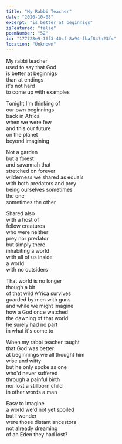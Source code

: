 ```yaml
---
title: "My Rabbi Teacher"
date: "2020-10-08"
excerpt: "is better at beginnigs"
isFeatured: "false"
poemNumber: "52"
id: "177728e9-16f3-40cf-8a94-fbaf847a23fc"
location: "Unknown"
---
```


My rabbi teacher  
used to say that God  
is better at beginnigs  
than at endings  
it's not hard  
to come up with examples

Tonight I'm thinking of  
our own beginnings  
back in Africa  
when we were few  
and this our future  
on the planet  
beyond imagining

Not a garden  
but a forest  
and savannah that  
stretched on forever  
wilderness we shared as equals  
with both predators and prey  
being ourselves sometimes  
the one  
sometimes the other

Shared also  
with a host of  
fellow creatures  
who were neither  
prey nor predator  
but simply there  
inhabiting a world  
with all of us inside  
a world  
with no outsiders

That world is no longer  
though a bit  
of that wild Africa survives  
guarded by men with guns  
and while we might imagine  
how a God once watched  
the dawning of that world  
he surely had no part  
in what it's come to

When my rabbi teacher taught  
that God was better  
at beginnings we all thought him  
wise and witty  
but he only spoke as one  
who'd never suffered  
through a painful birth  
nor lost a stillborn child  
in other words a man

Easy to imagine  
a world we'd not yet spoiled  
but I wonder  
were those distant ancestors  
not already dreaming  
of an Eden they had lost?
